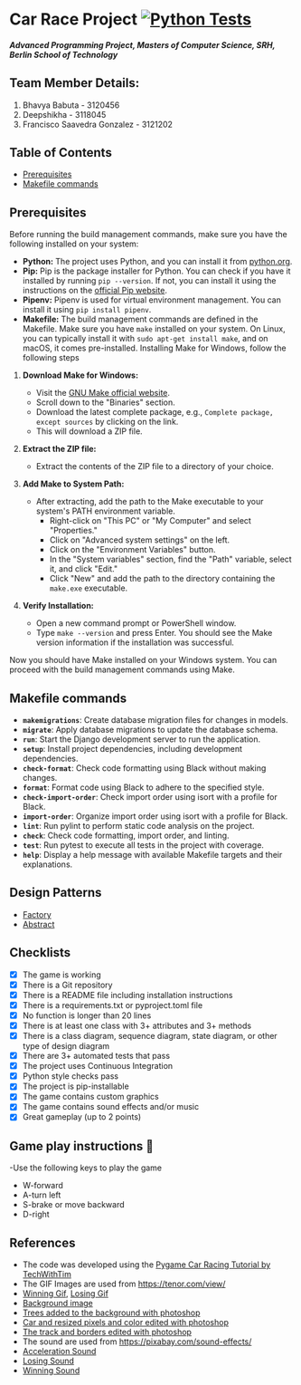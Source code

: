 # Car Race Project [![Python Tests](https://github.com/babutabhavya/CarRaceProject/actions/workflows/python.yml/badge.svg)](https://github.com/babutabhavya/CarRaceProject/actions/workflows/python.yml)

#### ***Advanced Programming Project, Masters of Computer Science, SRH, Berlin School of Technology***

## Team Member Details:
1.  Bhavya Babuta - 3120456
2.  Deepshikha - 3118045
3.  Francisco Saavedra Gonzalez - 3121202

## Table of Contents

- [Prerequisites](#prerequisites)
- [Makefile commands](#makefile-commands)

## Prerequisites

Before running the build management commands, make sure you have the following installed on your system:

- **Python:** The project uses Python, and you can install it from [python.org](https://www.python.org/).
- **Pip:** Pip is the package installer for Python. You can check if you have it installed by running `pip --version`. If not, you can install it using the instructions on the [official Pip website](https://pip.pypa.io/en/stable/installation/).
- **Pipenv:** Pipenv is used for virtual environment management. You can install it using `pip install pipenv`.
- **Makefile:** The build management commands are defined in the Makefile. Make sure you have `make` installed on your system. On Linux, you can typically install it with `sudo apt-get install make`, and on macOS, it comes pre-installed. Installing Make for Windows, follow the following steps

1. **Download Make for Windows:**
   - Visit the [GNU Make official website](http://gnuwin32.sourceforge.net/packages/make.htm).
   - Scroll down to the "Binaries" section.
   - Download the latest complete package, e.g., `Complete package, except sources` by clicking on the link.
   - This will download a ZIP file.

2. **Extract the ZIP file:**
   - Extract the contents of the ZIP file to a directory of your choice.

3. **Add Make to System Path:**
   - After extracting, add the path to the Make executable to your system's PATH environment variable.
     - Right-click on "This PC" or "My Computer" and select "Properties."
     - Click on "Advanced system settings" on the left.
     - Click on the "Environment Variables" button.
     - In the "System variables" section, find the "Path" variable, select it, and click "Edit."
     - Click "New" and add the path to the directory containing the `make.exe` executable.

4. **Verify Installation:**
   - Open a new command prompt or PowerShell window.
   - Type `make --version` and press Enter. You should see the Make version information if the installation was successful.

Now you should have Make installed on your Windows system. You can proceed with the build management commands using Make.


## Makefile commands

- **`makemigrations`**: Create database migration files for changes in models.
- **`migrate`**: Apply database migrations to update the database schema.
- **`run`**: Start the Django development server to run the application.
- **`setup`**: Install project dependencies, including development dependencies.
- **`check-format`**: Check code formatting using Black without making changes.
- **`format`**: Format code using Black to adhere to the specified style.
- **`check-import-order`**: Check import order using isort with a profile for Black.
- **`import-order`**: Organize import order using isort with a profile for Black.
- **`lint`**: Run pylint to perform static code analysis on the project.
- **`check`**: Check code formatting, import order, and linting.
- **`test`**: Run pytest to execute all tests in the project with coverage.
- **`help`**: Display a help message with available Makefile targets and their explanations.

## Design Patterns

- [Factory](https://github.com/Deepshikha1611/CarRaceProject/blob/main/src/components/animations/main.py)
- [Abstract](https://github.com/Deepshikha1611/CarRaceProject/blob/main/src/base/car.py)


## Checklists

- [x] The game is working
- [x] There is a Git repository
- [x] There is a README file including installation instructions
- [x] There is a requirements.txt or pyproject.toml file
- [x] No function is longer than 20 lines
- [x] There is at least one class with 3+ attributes and 3+ methods
- [x] There is a class diagram, sequence diagram, state diagram, or other type of design diagram
- [x] There are 3+ automated tests that pass
- [x] The project uses Continuous Integration
- [x] Python style checks pass
- [x] The project is pip-installable
- [x] The game contains custom graphics
- [x] The game contains sound effects and/or music
- [x] Great gameplay (up to 2 points)

## Game play instructions :car:

-Use the following keys to play the game

- W-forward
- A-turn left
- S-brake or move backward
- D-right

## References

- The code was developed using the [Pygame Car Racing Tutorial by TechWithTim](https://www.youtube.com/watch?v=L3ktUWfAMPg&t=2292s)
- The GIF Images are used from https://tenor.com/view/
- [Winning Gif](https://tenor.com/view/wow-winning-race-car-racing-car-racer-gif-15169358), [Losing Gif](https://tenor.com/view/out-of-control-motorsports-on-nbc-nascar-on-nbc-lose-control-drifting-gif-18116496)
- [Background image](https://www.istockphoto.com/de/vektor/textur-von-gr%C3%BCnem-gras-auf-dem-fu%C3%9Fballplatz-gm1397509122-451918466mediatype=illustration&phrase=grass+top+view)
- [Trees added to the background with photoshop](https://pngtree.com/freepng/green-cartoon-forest-material-big-tree-illustration-tree-clipart_5563889.html)
- [Car and resized pixels and color edited with photoshop](https://pngtree.com/freepng/cool-sports-car-top-view-vector_9068335.html)
- [The track and borders edited with photoshop](https://www.pngwing.com/en/free-png-hvbdh)
- The sound are used from https://pixabay.com/sound-effects/
- [Acceleration Sound](https://pixabay.com/sound-effects/car-acceleration-inside-car-7087/)
- [Losing Sound](https://pixabay.com/sound-effects/8-bit-video-game-fail-version-2-145478/)
- [Winning Sound](https://pixabay.com/sound-effects/crowd-cheering-143103/)
